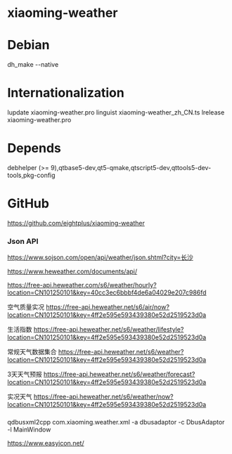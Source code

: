 xiaoming-weather
================

Debian
=======
dh_make --native

Internationalization
=======
lupdate xiaoming-weather.pro
linguist xiaoming-weather_zh_CN.ts
lrelease xiaoming-weather.pro

Depends
=======
debhelper (>= 9),qtbase5-dev,qt5-qmake,qtscript5-dev,qttools5-dev-tools,pkg-config

GitHub
=======
https://github.com/eightplus/xiaoming-weather


### Json API

https://www.sojson.com/open/api/weather/json.shtml?city=长沙

https://www.heweather.com/documents/api/

https://free-api.heweather.com/s6/weather/hourly?location=CN101250101&key=40cc3ec6bbbf4de6a04029e207c986fd


空气质量实况
https://free-api.heweather.net/s6/air/now?location=CN101250101&key=4ff2e595e593439380e52d2519523d0a


生活指数
https://free-api.heweather.net/s6/weather/lifestyle?location=CN101250101&key=4ff2e595e593439380e52d2519523d0a


常规天气数据集合
https://free-api.heweather.net/s6/weather?location=CN101250101&key=4ff2e595e593439380e52d2519523d0a


3天天气预报
https://free-api.heweather.net/s6/weather/forecast?location=CN101250101&key=4ff2e595e593439380e52d2519523d0a


实况天气
https://free-api.heweather.net/s6/weather/now?location=CN101250101&key=4ff2e595e593439380e52d2519523d0a



### 

qdbusxml2cpp com.xiaoming.weather.xml -a dbusadaptor -c DbusAdaptor -l MainWindow

https://www.easyicon.net/
